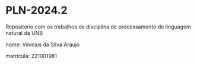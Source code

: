 # PLN-2024.2
Repositorio com os trabalhos da disciplina de processamento de linguagem natural da UNB

nome: Vinícius da Silva Araujo

matrícula: 221001981
